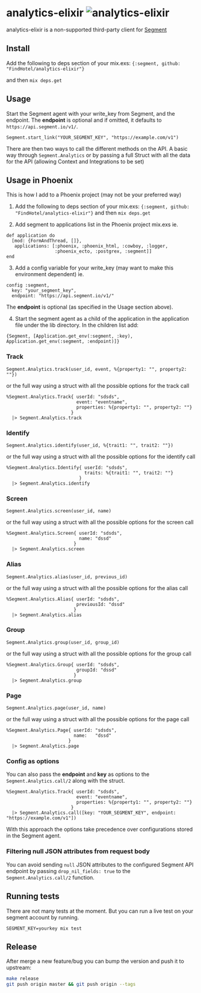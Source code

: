 analytics-elixir ![analytics-elixir](https://github.com/FindHotel/analytics-elixir/workflows/analytics-elixir/badge.svg?branch=master)
================

analytics-elixir is a non-supported third-party client for [Segment](https://segment.com)

## Install

Add the following to deps section of your mix.exs: `{:segment, github: "FindHotel/analytics-elixir"}`

and then `mix deps.get`

## Usage

Start the Segment agent with your write_key from Segment, and the endpoint.
The __endpoint__ is optional and if omitted, it defaults to `https://api.segment.io/v1/`.
```
Segment.start_link("YOUR_SEGMENT_KEY", "https://example.com/v1")
```
There are then two ways to call the different methods on the API.
A basic way through `Segment.Analytics` or by passing a full Struct
with all the data for the API (allowing Context and Integrations to be set)

## Usage in Phoenix

This is how I add to a Phoenix project (may not be your preferred way)

1. Add the following to deps section of your mix.exs: `{:segment, github: "FindHotel/analytics-elixir"}`
   and then `mix deps.get`

2. Add segment to applications list in the Phoenix project mix.exs
ie.
```
def application do
  [mod: {FormAndThread, []},
   applications: [:phoenix, :phoenix_html, :cowboy, :logger,
                  :phoenix_ecto, :postgrex, :segment]]
end
```

3. Add a config variable for your write_key (may want to make this environment dependent)
ie.
```
config :segment,
  key: "your_segment_key",
  endpoint: "https://api.segment.io/v1/"
```
The __endpoint__ is optional (as specified in the Usage section above).

4. Start the segment agent as a child of the application in the application file under
the lib directory. In the children list add:
```
{Segment, [Application.get_env(:segment, :key), Application.get_env(:segment, :endpoint)]}
```

### Track
```
Segment.Analytics.track(user_id, event, %{property1: "", property2: ""})
```
or the full way using a struct with all the possible options for the track call
```
%Segment.Analytics.Track{ userId: "sdsds",
                          event: "eventname",
                          properties: %{property1: "", property2: ""}
                        }
  |> Segment.Analytics.track
```

### Identify
```
Segment.Analytics.identify(user_id, %{trait1: "", trait2: ""})
```
or the full way using a struct with all the possible options for the identify call
```
%Segment.Analytics.Identify{ userId: "sdsds",
                             traits: %{trait1: "", trait2: ""}
                           }
  |> Segment.Analytics.identify
```

### Screen
```
Segment.Analytics.screen(user_id, name)
```
or the full way using a struct with all the possible options for the screen call
```
%Segment.Analytics.Screen{ userId: "sdsds",
                           name: "dssd"
                         }
  |> Segment.Analytics.screen
```

### Alias
```
Segment.Analytics.alias(user_id, previous_id)
```
or the full way using a struct with all the possible options for the alias call
```
%Segment.Analytics.Alias{ userId: "sdsds",
                          previousId: "dssd"
                         }
  |> Segment.Analytics.alias
```

### Group
```
Segment.Analytics.group(user_id, group_id)
```
or the full way using a struct with all the possible options for the group call
```
%Segment.Analytics.Group{ userId: "sdsds",
                          groupId: "dssd"
                         }
  |> Segment.Analytics.group
```

### Page
```
Segment.Analytics.page(user_id, name)
```
or the full way using a struct with all the possible options for the page call
```
%Segment.Analytics.Page{ userId: "sdsds",
                         name:   "dssd"
                       }
  |> Segment.Analytics.page
```

### Config as options

You can also pass the __endpoint__ and __key__ as options to the
`Segment.Analytics.call/2` along with the struct.
```
%Segment.Analytics.Track{ userId: "sdsds",
                          event: "eventname",
                          properties: %{property1: "", property2: ""}
                        }
  |> Segment.Analytics.call([key: "YOUR_SEGMENT_KEY", endpoint: "https://example.com/v1"])
```

With this approach the options take precedence over configurations stored in the Segment agent.

### Filtering null JSON attributes from request body

You can avoid sending `null` JSON attributes to the configured Segment API endpoint by passing
`drop_nil_fields: true` to the `Segment.Analytics.call/2` function.

## Running tests

There are not many tests at the moment. But you can run a live test on your segment
account by running.
```
SEGMENT_KEY=yourkey mix test
```

## Release

After merge a new feature/bug you can bump the version and push it to upstream:

```sh
make release
git push origin master && git push origin --tags
```
